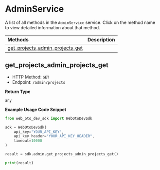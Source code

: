 # AdminService

A list of all methods in the `AdminService` service. Click on the method name to view detailed information about that method.

| Methods                                                             | Description |
| :------------------------------------------------------------------ | :---------- |
| [get_projects_admin_projects_get](#get_projects_admin_projects_get) |             |

## get_projects_admin_projects_get

- HTTP Method: `GET`
- Endpoint: `/admin/projects`

**Return Type**

`any`

**Example Usage Code Snippet**

```python
from web_oto_dev_sdk import WebOtoDevSdk

sdk = WebOtoDevSdk(
    api_key="YOUR_API_KEY",
    api_key_header="YOUR_API_KEY_HEADER",
    timeout=10000
)

result = sdk.admin.get_projects_admin_projects_get()

print(result)
```

<!-- This file was generated by liblab | https://liblab.com/ -->
